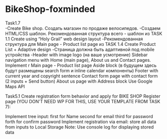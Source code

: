 # BikeShop-foxminded
Task1.7  
-Create Bike shop. Создать магазин по продаже велосипедов.
-Создаем HTML/CSS шаблон. Рекомендованная структура всего - шаблон из TASK 1.1 Create using “Holy Grail” web design layout
-Рекомендованная структура для Main page - Product list page из TASK 1.4 Create Product List + Adaptive design
-Страница должна быть адаптивной под mobile устройства
-Header with image logo (на ваше усмотрение)
Sidebar navigation menu with Home (main page), About us and Contact pages. Implement r
Main page - Product list page
Aside block (в будущем здесь будут размещены search form и inline calendar компоненты)
Footer with current year and copyright sentence
Contact form page with contact form (2 inputs + Send button)
About us page with Address block Use Google Maps API

Task5.1
Create registration form behavior and apply for BIKE SHOP Register page (YOU DON'T NEED WP FOR THIS, USE YOUR TEMPLATE FROM TASK 7):

Implement tree input: 
first for Name
second for email 
third for password
forth for confirm password
Implement registration via email:
store all data from inputs to Local Storage
Note: Use console log for displaying stored data
